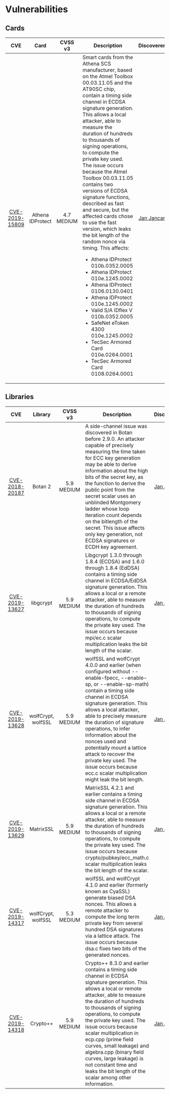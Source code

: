 # Vulnerabilities

## Cards

|                                       CVE                                       |       Card       |  CVSS v3   | Description                                                                                                                                                                                                                                                                                                                                                                                                                                                                                                                                                                                                                                                                                                                                                                                                                                                                                                                                              |               Discoverer               |
|:-------------------------------------------------------------------------------:|:----------------:|:----------:|----------------------------------------------------------------------------------------------------------------------------------------------------------------------------------------------------------------------------------------------------------------------------------------------------------------------------------------------------------------------------------------------------------------------------------------------------------------------------------------------------------------------------------------------------------------------------------------------------------------------------------------------------------------------------------------------------------------------------------------------------------------------------------------------------------------------------------------------------------------------------------------------------------------------------------------------------------|:--------------------------------------:|
| [CVE-2019-15809](https://cve.mitre.org/cgi-bin/cvename.cgi?name=CVE-2019-15809) | Athena IDProtect | 4.7 MEDIUM | Smart cards from the Athena SCS manufacturer, based on the Atmel Toolbox 00.03.11.05 and the AT90SC chip, contain a timing side channel in ECDSA signature generation. This allows a local attacker, able to measure the duration of hundreds to thousands of signing operations, to compute the private key used. The issue occurs because the Atmel Toolbox 00.03.11.05 contains two versions of ECDSA signature functions, described as fast and secure, but the affected cards chose to use the fast version, which leaks the bit length of the random nonce via timing. This affects: <ul> <li>Athena IDProtect 010b.0352.0005</li> <li>Athena IDProtect 010e.1245.0002</li> <li>Athena IDProtect 0106.0130.0401</li> <li>Athena IDProtect 010e.1245.0002</li> <li>Valid S/A IDflex V 010b.0352.0005</li> <li>SafeNet eToken 4300 010e.1245.0002</li> <li>TecSec Armored Card 010e.0264.0001</li> <li>TecSec Armored Card 0108.0264.0001</li> </ul> | [Jan Jancar](https://github.com/J08nY) |

## Libraries

|                                       CVE                                       |      Library       |  CVSS v3   | Description                                                                                                                                                                                                                                                                                                                                                                                                                                                                            |               Discoverer               |
|:-------------------------------------------------------------------------------:|:------------------:|:----------:|----------------------------------------------------------------------------------------------------------------------------------------------------------------------------------------------------------------------------------------------------------------------------------------------------------------------------------------------------------------------------------------------------------------------------------------------------------------------------------------|:--------------------------------------:|
| [CVE-2018-20187](https://cve.mitre.org/cgi-bin/cvename.cgi?name=CVE-2018-20187) |      Botan 2       | 5.9 MEDIUM | A side-channel issue was discovered in Botan before 2.9.0. An attacker capable of precisely measuring the time taken for ECC key generation may be able to derive information about the high bits of the secret key, as the function to derive the public point from the secret scalar uses an unblinded Montgomery ladder whose loop iteration count depends on the bitlength of the secret. This issue affects only key generation, not ECDSA signatures or ECDH key agreement.      | [Jan Jancar](https://github.com/J08nY) |
| [CVE-2019-13627](https://cve.mitre.org/cgi-bin/cvename.cgi?name=CVE-2019-13627) |     libgcrypt      | 5.9 MEDIUM | Libgcrypt 1.3.0 through 1.8.4 (ECDSA) and 1.6.0 through 1.8.4 (EdDSA) contains a timing side channel in ECDSA/EdDSA signature generation. This allows a local or a remote attacker, able to measure the duration of hundreds to thousands of signing operations, to compute the private key used. The issue occurs because mpi/ec.c scalar multiplication leaks the bit length of the scalar.                                                                                          | [Jan Jancar](https://github.com/J08nY) |
| [CVE-2019-13628](https://cve.mitre.org/cgi-bin/cvename.cgi?name=CVE-2019-13628) | wolfCrypt, wolfSSL | 5.9 MEDIUM | wolfSSL and wolfCrypt 4.0.0 and earlier (when configured without --enable-fpecc, --enable-sp, or --enable-sp-math) contain a timing side channel in ECDSA signature generation. This allows a local attacker, able to precisely measure the duration of signature operations, to infer information about the nonces used and potentially mount a lattice attack to recover the private key used. The issue occurs because ecc.c scalar multiplication might leak the bit length.       | [Jan Jancar](https://github.com/J08nY) |
| [CVE-2019-13629](https://cve.mitre.org/cgi-bin/cvename.cgi?name=CVE-2019-13629) |     MatrixSSL      | 5.9 MEDIUM | MatrixSSL 4.2.1 and earlier contains a timing side channel in ECDSA signature generation. This allows a local or a remote attacker, able to measure the duration of hundreds to thousands of signing operations, to compute the private key used. The issue occurs because crypto/pubkey/ecc_math.c scalar multiplication leaks the bit length of the scalar.                                                                                                                          | [Jan Jancar](https://github.com/J08nY) |
| [CVE-2019-14317](https://cve.mitre.org/cgi-bin/cvename.cgi?name=CVE-2019-14317) | wolfCrypt, wolfSSL | 5.3 MEDIUM | wolfSSL and wolfCrypt 4.1.0 and earlier (formerly known as CyaSSL) generate biased DSA nonces. This allows a remote attacker to compute the long term private key from several hundred DSA signatures via a lattice attack. The issue occurs because dsa.c fixes two bits of the generated nonces.                                                                                                                                                                                     | [Jan Jancar](https://github.com/J08nY) |
| [CVE-2019-14318](https://cve.mitre.org/cgi-bin/cvename.cgi?name=CVE-2019-14318) |      Crypto++      | 5.9 MEDIUM | Crypto++ 8.3.0 and earlier contains a timing side channel in ECDSA signature generation. This allows a local or remote attacker, able to measure the duration of hundreds to thousands of signing operations, to compute the private key used. The issue occurs because scalar multiplication in ecp.cpp (prime field curves, small leakage) and algebra.cpp (binary field curves, large leakage) is not constant time and leaks the bit length of the scalar among other information. | [Jan Jancar](https://github.com/J08nY) |
